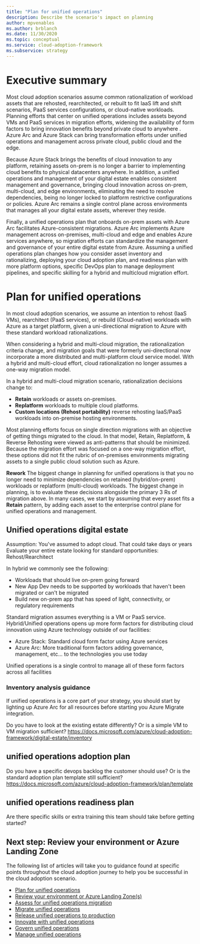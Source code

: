 ```yaml
---
title: "Plan for unified operations"
description: Describe the scenario's impact on planning
author: mpvenables
ms.author: brblanch
ms.date: 11/30/2020
ms.topic: conceptual
ms.service: cloud-adoption-framework
ms.subservice: strategy
---
```


# Executive summary
Most cloud adoption scenarios assume common rationalization of workload assets that are rehosted, rearchitected, or rebuilt to fit IaaS lift and shift scenarios, PaaS services configurations, or cloud-native workloads. Planning efforts that center on unified operations includes assets beyond VMs and PaaS services in migration efforts, widening the availability of form factors to bring innovation benefits beyond private cloud to anywhere . Azure Arc and Azure Stack can bring transformation efforts under unified operations and management across private cloud, public cloud and the edge.

Because Azure Stack brings the benefits of cloud innovation to any platform, retaining assets on-prem is no longer a barrier to implementing cloud benefits to physical datacenters anywhere. In addition, a unified operations and management of your digital estate enables consistent management and governance, bringing cloud innovation across on-prem, multi-cloud, and edge environments, eliminating the need to resolve dependencies, being no longer locked to platform restrictive configurations or policies. Azure Arc remains a single control plane across environments that manages all your digital estate assets, wherever they reside.

Finally, a unified operations plan that onboards on-prem assets with Azure Arc facilitates Azure-consistent migrations. Azure Arc implements Azure management across on-premises, multi-cloud and edge and enables Azure services anywhere, so migration efforts can standardize the management and governance of your entire digital estate from Azure. Assuming a unified operations plan changes how you consider asset inventory and rationalizing, deploying your cloud adoption plan, and readiness plan with more platform options, specific DevOps plan to manage deployment pipelines, and specific skilling for a hybrid and multicloud migration effort.

# Plan for unified operations

In most cloud adoption scenarios, we assume an intention to rehost (IaaS VMs), rearchitect (PaaS services), or rebuild (Cloud-native) workloads with Azure as a target platform, given a uni-directional migration to Azure with these standard workload rationalizations.  

When considering a hybrid and multi-cloud migration, the rationalization criteria change, and migration goals that were formerly uni-directional now incorporate a more distributed and multi-platform cloud service model. With a hybrid and multi-cloud effort, cloud rationalization no longer assumes a one-way migration model. 
 
In a hybrid and multi-cloud migration scenario, rationalization decisions change to:
- **Retain** workloads or assets on-premises.
- **Replatform** workloads to multiple cloud platforms.
- **Custom locations (Rehost portability)** reverse rehosting IaaS/PaaS workloads into on-premise hosting environments.

Most planning efforts focus on single direction migrations with an objective of getting things migrated to the cloud. In that model, Retain, Replatform, & Reverse Rehosting were viewed as anti-patterns that should be minimized. Because the migration effort was focused on a one-way migration effort, these options did not fit the rubric of on-premises environments migrating assets to a single public cloud solution such as Azure.

**Rework**
The biggest change in planning for unified operations is that you no longer need to minimize dependencies on retained (hybrid/on-prem) workloads or replatform (multi-cloud) workloads. The biggest change in planning, is to evaluate these decisions alongside the primary 3 Rs of migration above. In many cases, we start by assuming that every asset fits a **Retain** pattern, by adding each asset to the enterprise control plane for unified operations and management.

## Unified operations digital estate

Assumption: You've assumed to adopt cloud. That could take days or years
Evaluate your entire estate looking for standard opportunities: Rehost/Rearchitect

In hybrid we commonly see the following:
- Workloads that should live on-prem going forward
- New App Dev needs to be supported by workloads that haven't been migrated or can't be migrated
- Build new on-prem app that has speed of light, connectivity, or regulatory requirements

Standard migration assumes everything is a VM or PaaS service.
Hybrid/Unified operations opens up more form factors for distributing cloud innovation using Azure technology outside of our facilities:
- Azure Stack: Standard cloud form factor using Azure services
- Azure Arc: More traditional form factors adding governance, management, etc... to the technologies you use today

Unified operations is a single control to manage all of these form factors across all facilities

### Inventory analysis guidance

If unified operations is a core part of your strategy, you should start by lighting up Azure Arc for all resources before starting you Azure Migrate integration.

Do you have to look at the existing estate differently? Or is a simple VM to VM migration sufficient?
https://docs.microsoft.com/azure/cloud-adoption-framework/digital-estate/inventory


## unified operations adoption plan

Do you have a specific devops backlog the customer should use? Or is the standard adoption plan template still sufficient?
https://docs.microsoft.com/azure/cloud-adoption-framework/plan/template

## unified operations readiness plan

Are there specific skills or extra training this team should take before getting started?

## Next step: Review your environment or Azure Landing Zone

The following list of articles will take you to guidance found at specific points throughout the cloud adoption journey to help you be successful in the cloud adoption scenario.

- [Plan for unified operations](./plan.md)
- [Review your environment or Azure Landing Zone(s)](./ready.md)
- [Assess for unified operations migration](./migrate-assess.md)
- [Migrate unified operations](./migrate-deploy.md)
- [Release unified operations to production](./migrate-release.md)
- [Innovate with unified operations](./innovate.md)
- [Govern unified operations](./govern.md)
- [Manage unified operations](./manage.md)
